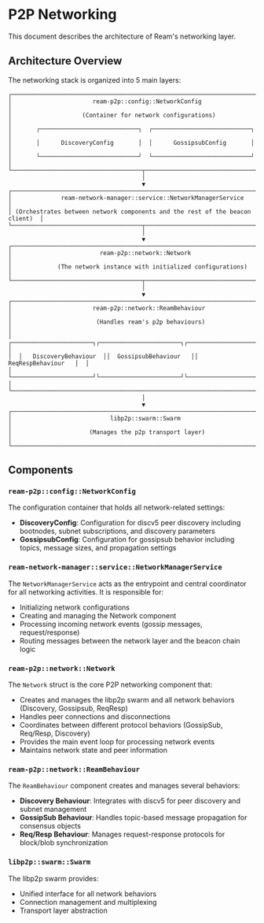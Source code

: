 # P2P Networking

This document describes the architecture of Ream's networking layer.

## Architecture Overview

The networking stack is organized into 5 main layers:

```
┌──────────────────────────────────────────────────────────────────────────────┐
│                       ream-p2p::config::NetworkConfig                        │
│                    (Container for network configurations)                    │
│       ┌────────────────────────────┐  ┌────────────────────────────┐         │
│       │      DiscoveryConfig       │  │      GossipsubConfig       │         │
│       └────────────────────────────┘  └────────────────────────────┘         │
└─────────────────────────────────────┬────────────────────────────────────────┘
                                      │
                                      ▼
┌──────────────────────────────────────────────────────────────────────────────┐
│              ream-network-manager::service::NetworkManagerService            │
│ (Orchestrates between network components and the rest of the beacon client)  │
└─────────────────────────────────────┬────────────────────────────────────────┘
                                      │
                                      ▼
┌──────────────────────────────────────────────────────────────────────────────┐
│                         ream-p2p::network::Network                           │
│             (The network instance with initialized configurations)           │
└─────────────────────────────────────┬────────────────────────────────────────┘
                                      │
                                      ▼
┌──────────────────────────────────────────────────────────────────────────────┐
│                       ream-p2p::network::ReamBehaviour                       │
│                        (Handles ream's p2p behaviours)                       │
│  ┌───────────────────────┐┌───────────────────────┐┌──────────────────────┐  │
│  │   DiscoveryBehaviour  ││  GossipsubBehaviour   ││   ReqRespBehaviour   │  │
│  └───────────────────────┘└───────────────────────┘└──────────────────────┘  │
└──────────────────────────────────────────────────────────────────────────────┘
                                      │
                                      ▼
┌──────────────────────────────────────────────────────────────────────────────┐
│                            libp2p::swarm::Swarm                              │
│                      (Manages the p2p transport layer)                       │
└──────────────────────────────────────────────────────────────────────────────┘
```

## Components

### `ream-p2p::config::NetworkConfig`
The configuration container that holds all network-related settings:
- **DiscoveryConfig**: Configuration for discv5 peer discovery including bootnodes, subnet subscriptions, and discovery parameters
- **GossipsubConfig**: Configuration for gossipsub behavior including topics, message sizes, and propagation settings

### `ream-network-manager::service::NetworkManagerService`
The `NetworkManagerService` acts as the entrypoint and central coordinator for all networking activities. It is responsible for:
- Initializing network configurations
- Creating and managing the Network component
- Processing incoming network events (gossip messages, request/response)
- Routing messages between the network layer and the beacon chain logic

### `ream-p2p::network::Network`
The `Network` struct is the core P2P networking component that:
- Creates and manages the libp2p swarm and all network behaviors (Discovery, Gossipsub, ReqResp)
- Handles peer connections and disconnections
- Coordinates between different protocol behaviors (GossipSub, Req/Resp, Discovery)
- Provides the main event loop for processing network events
- Maintains network state and peer information

### `ream-p2p::network::ReamBehaviour`
The `ReamBehaviour` component creates and manages several behaviors:
- **Discovery Behaviour**: Integrates with discv5 for peer discovery and subnet management
- **GossipSub Behaviour**: Handles topic-based message propagation for consensus objects
- **Req/Resp Behaviour**: Manages request-response protocols for block/blob synchronization

### `libp2p::swarm::Swarm`
The libp2p swarm provides:
- Unified interface for all network behaviors
- Connection management and multiplexing
- Transport layer abstraction
